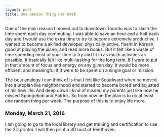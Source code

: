 ```yaml
---
layout: post
title: One Random Thing Per Week
---
```


One of the main reason I moved out to downtown Toronto was to slash the time spent each day commuting. I was able to save an hour and a half each day and I would use the extra time to try to become extremely productive. I wanted to become a skilled developer, physically active, fluent in Korean, good at playing the piano, and read more books. But it felt like a waste of time spending most of your time to try and fit in as much activities as possible. It basically felt like multi-tasking for the long term. If I were to put in that amount of focus and energy on any given day, it would be more efficient and meaningful if it were to be spent on a single goal or mission.

The best analogy I can think of is that I felt like Squidward when he moved into a utopian like neighborhood and started to become bored and adjusted of his new life. And deep down I kind of missed my parents just like how he missed Spongebob and Patrick. So from now on the plan is to do at least one random thing per week. The purpose of this is to enjoy life more.

### Monday, March 21, 2016
I am going to go to the local library and get training and certification to use the 3D printer. I will then print a 3D bust of Beethoven.
